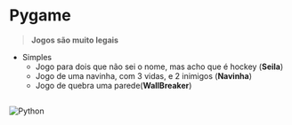 # Pygame 
> **Jogos são muito legais**

+ Simples
  + Jogo para dois que não sei o nome, mas acho que é hockey (**Seila**)
  + Jogo de uma navinha, com 3 vidas, e 2 inimigos (**Navinha**)
  + Jogo de quebra uma parede(**WallBreaker**)

##

![Python](https://img.shields.io/badge/-python-FFCC01?logo=python&style=for-the-badge) 
